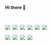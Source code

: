 #### Hi there 👋

</p>&nbsp;</p>
<p><img src="https://img.shields.io/badge/name-lotharschulz-brightgreen" />&nbsp;
  <a href="https://www.lotharschulz.info/"><img src="https://img.shields.io/badge/blog-lotharschulz.info-red" /></a>&nbsp;
  <a href="https://github.com/lotharschulz"><img src="https://img.shields.io/github/followers/lotharschulz?label=follow&style=social" /></a>&nbsp;
  <a href="https://codeberg.org/lotharschulz"><img src="https://img.shields.io/badge/codeberg-lotharschulz-yellowgreen" /></a>&nbsp;
  <a href="http://de.linkedin.com/in/lotharschulz/"><img src="https://img.shields.io/badge/-lotharschulz-blue?logo=Linkedin&logoColor=white" /></a>&nbsp;
  <a href="https://twitter.com/lothar_schulz"><img src="https://img.shields.io/twitter/follow/lothar_schulz?style=social" /></a>&nbsp;</p>
  
<p><a href="https://mastodon.technology/@lotharschulz"><img src="https://img.shields.io/badge/-lotharschulz-green?logo=Mastodon&logoColor=white" /></a>&nbsp;
  <a href="https://www.lotharschulz.info/talks/"><img src="https://img.shields.io/badge/lotharschulz-talks-informational" /></a>&nbsp;
  <a href="https://www.lotharschulz.info/talks/"><img src="https://img.shields.io/badge/speakerdeck-lotharschulz-0192b4" /></a>&nbsp;
  <a href="http://bit.ly/2zVLbWh"><img src="https://img.shields.io/badge/curl--L http://bit.ly/2zVLbWh-434343" /></a></p>
